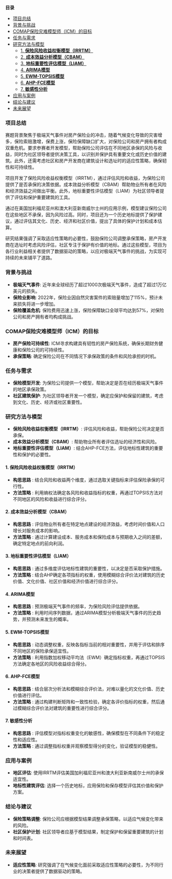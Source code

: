 **目录** 
- [项目总结](#项目总结)
- [背景与挑战](#背景与挑战)
- [COMAP保险灾难模型师（ICM）的目标](#comap保险灾难模型师icm的目标)
- [任务与需求](#任务与需求)
- [研究方法与模型](#研究方法与模型)
  - [1. **保险风险收益权衡模型（IRRTM）**](#1-保险风险收益权衡模型irrtm)
  - [2. **成本效益分析模型（CBAM）**](#2-成本效益分析模型cbam)
  - [3. **地标重要性评估模型（LIAM）**](#3-地标重要性评估模型liam)
  - [4. **ARIMA模型**](#4-arima模型)
  - [5. **EWM-TOPSIS模型**](#5-ewm-topsis模型)
  - [6. **AHP-FCE模型**](#6-ahp-fce模型)
  - [7. **敏感性分析**](#7-敏感性分析)
- [应用与案例](#应用与案例)
- [结论与建议](#结论与建议)
- [未来展望](#未来展望)

### 项目总结

赛题背景聚焦于极端天气事件对房产保险业的冲击，随着气候变化导致的灾害增多，保险索赔激增，保费上涨，保险保障缺口扩大，对保险公司和房产拥有者构成双重危机。要求参赛者开发模型，帮助保险公司评估在不同地区承保的风险与收益，同时为社区领导者提供决策工具，以识别并保护具有重要文化或历史价值的建筑。此外，还需考虑社区和房产开发商在建筑设计和选址时的适应性策略，确保韧性和可持续性。

项目开发了保险风险收益权衡模型（IRRTM），通过评估风险和收益，为保险公司提供了是否承保的决策依据。成本效益分析模型（CBAM）帮助物业所有者在风险和经济效益之间做出平衡。此外，地标重要性评估模型（LIAM）为社区领导者提供了评估和保护重要建筑的工具。

通过在美国加利福尼亚州和澳大利亚新南威尔士州的应用示例，模型建议保险公司在这些地区不承保，因为风险过高。同时，项目还为一个历史地标提供了保护建议，通过评估其文化、历史、经济和社区价值，提出了具体的保护计划和成本估算。

研究结果强调了采取适应性策略的必要性，鼓励保险公司调整承保策略，房产开发商在选址时考虑风险评估，社区专注于保护有价值的地标。通过这些模型，项目为各行业利益相关者提供了数据驱动的策略，以应对极端天气事件的挑战，为实现可持续的未来铺平了道路。

### 背景与挑战

- **极端天气事件**: 近年来全球经历了超过1000次极端天气事件，造成了超过1万亿美元的损失。
- **保险业影响**: 2022年，保险业因自然灾害案件的索赔量增加了115%，预计未来损失将进一步增加。
- **保险覆盖危机**: 保险费用迅速上涨，保险保障缺口全球平均达到57%，对保险公司和房产拥有者均构成挑战。

### COMAP保险灾难模型师（ICM）的目标

- **房产保险可持续性**: ICM寻求构建具有韧性的房产保险系统，确保长期财务健康和保险公司的可持续性。
- **承保策略**: 确定保险公司在不同情况下承保政策的条件和风险承担的时机。

### 任务与需求

- **保险模型开发**: 为保险公司提供一个模型，帮助决定是否在经历极端天气事件的地区承保政策。
- **社区建筑保护**: 为社区领导者开发一个模型，确定应保护和保留的建筑，考虑到文化、历史、经济或社区重要性。

### 研究方法与模型

- **保险风险收益权衡模型（IRRTM）**: 评估风险和收益，帮助保险公司决定是否承保。
- **成本效益分析模型（CBAM）**: 帮助物业所有者评估选址的经济性和风险。
- **地标重要性评估模型（LIAM）**: 结合AHP-FCE方法，评估地标性建筑的重要性和保护的必要性。

#### 1. **保险风险收益权衡模型（IRRTM）**

* **构思思路** : 结合风险和收益两个维度，通过选取关键指标来评估保险承保的可行性。
* **方法策略** : 利用熵权法确定各风险和收益指标的权重，再通过TOPSIS方法对不同地区的风险和收益进行综合评分。

#### 2. **成本效益分析模型（CBAM）**

* **构思思路** : 评估物业所有者在特定地点建设的经济效益，考虑时间价值和人口增长对服务成本的影响。
* **方法策略** : 通过计算建设成本、服务成本和保险成本与预期收入之间的差额，确定特定地点的前向利润。

#### 3. **地标重要性评估模型（LIAM）**

* **构思思路** : 通过多维度评估地标性建筑的重要性，以决定是否采取保护措施。
* **方法策略** : 结合AHP确定各项指标的权重，使用模糊综合评价法对建筑的历史价值、文化价值、社区价值和经济价值进行综合评分。

#### 4. **ARIMA模型**

* **构思思路** : 预测极端天气事件的频率，为保险风险评估提供依据。
* **方法策略** : 利用时间序列数据，通过ARIMA模型分析极端天气事件的历史趋势，并预测未来发生的概率。

#### 5. **EWM-TOPSIS模型**

* **构思思路** : 动态调整权重，反映各指标当前的相对重要性，并用于评估和排序不同地区的保险承保适宜性。
* **方法策略** : 利用指数加权移动平均法（EWM）确定指标权重，再通过TOPSIS方法确定各地区的风险收益综合得分。

#### 6. **AHP-FCE模型**

* **构思思路** : 结合层次分析法和模糊综合评价法，对难以量化的文化价值、历史价值进行评估。
* **方法策略** : 通过构建判断矩阵和一致性检验，确定各评价指标的权重，然后通过模糊综合评价法对建筑的重要性进行综合评分。

#### 7. **敏感性分析**

* **构思思路** : 评估模型对指标权重变化的敏感性，确保模型在不同条件下的稳定性和适应性。
* **方法策略** : 通过调整指标权重并观察模型得分的变化，验证模型的稳健性。

### 应用与案例

- **地区评估**: 使用IRRTM评估美国加利福尼亚州和澳大利亚新南威尔士州的承保适宜性。
- **地标性建筑评估**: 选择一个历史地标，应用保险和保存模型评估其价值和保护方案。

### 结论与建议

- **保险策略调整**: 保险公司应根据模型结果调整承保策略，以适应气候变化带来的风险。
- **社区保护计划**: 社区领导者应基于模型结果，制定保护和保留重要建筑的计划和时间表。

### 未来展望

- **适应性策略**: 研究强调了在气候变化面前采取适应性策略的必要性，为不同行业的决策者提供了数据驱动的策略。
